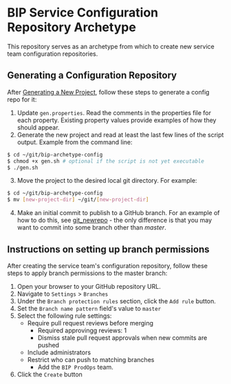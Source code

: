 # BIP Service Configuration Repository Archetype
This repository serves as an archetype from which to create new service team configuration repositories.

## Generating a Configuration Repository
After [Generating a New Project](https://github.com/department-of-veterans-affairs/bip-archetype-service#generating-a-new-project), 
follow these steps to generate a config repo for it:
1. Update `gen.properties`. Read the comments in the properties file for each property. Existing property values provide examples of how they should appear.
2. Generate the new project and read at least the last few lines of the script output. Example from the command line:

  ```bash
  $ cd ~/git/bip-archetype-config
  $ chmod +x gen.sh # optional if the script is not yet executable
  $ ./gen.sh
  ```
  
3. Move the project to the desired local git directory. For example:

  ```bash
  $ cd ~/git/bip-archetype-config
  $ mv [new-project-dir] ~/git/[new-project-dir]
  ```

4. Make an initial commit to publish to a GitHub branch. For an example of how to do this, see [git_newrepo](https://gist.github.com/c0ldlimit/4089101) - the only difference is that you may want to commit into some branch other than _master_.

## Instructions on setting up branch permissions
After creating the service team's configuration repository, follow these steps to apply branch permissions to the master branch:
1. Open your browser to your GitHub repository URL.
1. Navigate to `Settings` > `Branches`
1. Under the `Branch protection rules` section, click the `Add rule` button.
1. Set the `Branch name pattern` field's value to `master`
1. Select the following rule settings:
    * Require pull request reviews before merging
        * Required approvingg reviews: 1
        * Dismiss stale pull request approvals when new commits are pushed
    * Include administrators
    * Restrict who can push to matching branches
        * Add the `BIP ProdOps` team.
1. Click the `Create` button
